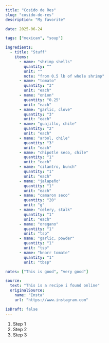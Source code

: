 ```yaml
---
title: "Cosido de Res"
slug: "cosido-de-res"
description: "My favorite"

date: 2025-06-24

tags: ["mexican", "soup"]

ingredients:
  - title: "Stuff"
    items:
      - name: "shrimp shells"
        quantity: ""
        unit: ""
        note: "from 0.5 lb of whole shrimp"
      - name: "tomato"
        quantity: "3"
        unit: "each"
      - name: "onion"
        quantity: "0.25"
        unit: "each"
      - name: "garlic, clove"
        quantity: "3"
        unit: "each"
      - name: "guajillo, chile"
        quantity: "2"
        unit: "each"
      - name: "arbol, chile"
        quantity: "3"
        unit: "each"
      - name: "chipotle seco, chile"
        quantity: "1"
        unit: "each"
      - name: "cilantro, bunch"
        quantity: "1"
        unit: "each"
      - name: "jalapeño"
        quantity: "1"
        unit: "each"
      - name: "camaron seco"
        quantity: "20"
        unit: "g"
      - name: "celery, stalk"
        quantity: "1"
        unit: "each"
      - name: "oregano"
        quantity: "1"
        unit: "tsp"
      - name: "garlic, powder"
        quantity: "1"
        unit: "tsp"
      - name: "knorr tomate"
        quantity: "1"
        unit: "tbsp"

notes: ["This is good", "very good"]

source:
  text: "This is a recipe i found online"
  originalSource:
    name: "Insta"
    url: "https://www.instagram.com"

isDraft: false
---
```


1. Step 1
2. Step 2
3. Step 3

